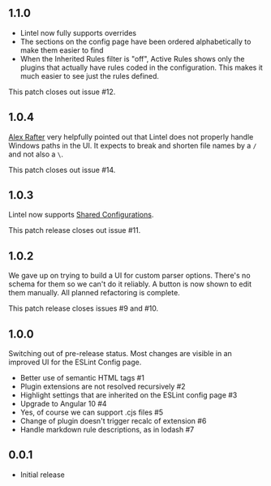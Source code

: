## 1.1.0

* Lintel now fully supports overrides
* The sections on the config page have been ordered alphabetically to make them easier to find
* When the Inherited Rules filter is "off", Active Rules shows only the plugins that actually have rules coded in the configuration. This makes it much easier to see just the rules defined.

This patch closes out issue #12.

## 1.0.4

[Alex Rafter](https://github.com/Alex-Rafter) very helpfully pointed out that Lintel does not properly handle Windows paths in the UI. It expects to break and shorten file names by a `/` and not also a `\`.

This patch closes out issue #14.

## 1.0.3

Lintel now supports [Shared Configurations](https://eslint.org/docs/developer-guide/shareable-configs).

This patch release closes out issue #11.

## 1.0.2

We gave up on trying to build a UI for custom parser options. There's no schema for them so we can't do it reliably. A button is now shown to edit them manually. All planned refactoring is complete.

This patch release closes issues #9 and #10.

## 1.0.0

Switching out of pre-release status. Most changes are visible in an improved UI for the ESLint Config page.

* Better use of semantic HTML tags #1
* Plugin extensions are not resolved recursively #2
* Highlight settings that are inherited on the ESLint config page #3
* Upgrade to Angular 10 #4
* Yes, of course we can support .cjs files #5
* Change of plugin doesn't trigger recalc of extension #6
* Handle markdown rule descriptions, as in lodash #7

## 0.0.1

* Initial release
